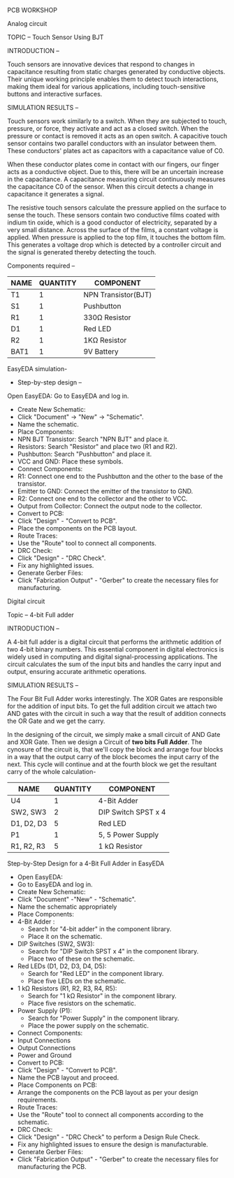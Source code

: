 PCB WORKSHOP

Analog circuit

TOPIC – Touch Sensor Using BJT

INTRODUCTION –

Touch sensors are innovative devices that respond to changes in capacitance resulting from static charges generated by conductive objects. Their unique working principle enables them to detect touch interactions, making them ideal for various applications, including touch-sensitive buttons and interactive surfaces.

SIMULATION RESULTS –

Touch sensors work similarly to a switch. When they are subjected to touch, pressure, or force, they activate and act as a closed switch. When the pressure or contact is removed it acts as an open switch. A capacitive touch sensor contains two parallel conductors with an insulator between them. These conductors' plates act as capacitors with a capacitance value of C0.

When these conductor plates come in contact with our fingers, our finger acts as a conductive object. Due to this, there will be an uncertain increase in the capacitance. A capacitance measuring circuit continuously measures the capacitance C0 of the sensor. When this circuit detects a change in capacitance it generates a signal.

The resistive touch sensors calculate the pressure applied on the surface to sense the touch. These sensors contain two conductive films coated with indium tin oxide, which is a good conductor of electricity, separated by a very small distance. Across the surface of the films, a constant voltage is applied. When pressure is applied to the top film, it touches the bottom film. This generates a voltage drop which is detected by a controller circuit and the signal is generated thereby detecting the touch.

Components required –

| NAME | QUANTITY | COMPONENT |
| --- | --- | --- |
| T1  | 1   | NPN Transistor(BJT) |
| S1  | 1   | Pushbutton |
| R1  | 1   | 330Ω Resistor |
| D1  | 1   | Red LED |
| R2  | 1   | 1KΩ Resistor |
| BAT1 | 1   | 9V Battery |

EasyEDA simulation-

- Step-by-step design –

Open EasyEDA: Go to EasyEDA and log in.

- Create New Schematic:
- Click "Document" -> "New" -> "Schematic".
- Name the schematic.
- Place Components:
- NPN BJT Transistor: Search "NPN BJT" and place it.
- Resistors: Search "Resistor" and place two (R1 and R2).
- Pushbutton: Search "Pushbutton" and place it.
- VCC and GND: Place these symbols.
- Connect Components:
- R1: Connect one end to the Pushbutton and the other to the base of the transistor.
- Emitter to GND: Connect the emitter of the transistor to GND.
- R2: Connect one end to the collector and the other to VCC.
- Output from Collector: Connect the output node to the collector.
- Convert to PCB:
- Click "Design" - "Convert to PCB".
- Place the components on the PCB layout.
- Route Traces:
- Use the "Route" tool to connect all components.
- DRC Check:
- Click "Design" - "DRC Check".
- Fix any highlighted issues.
- Generate Gerber Files:
- Click "Fabrication Output" - "Gerber" to create the necessary files for manufacturing.

Digital circuit

Topic – 4-bit Full adder

INTRODUCTION –

A 4-bit full adder is a digital circuit that performs the arithmetic addition of two 4-bit binary numbers. This essential component in digital electronics is widely used in computing and digital signal-processing applications. The circuit calculates the sum of the input bits and handles the carry input and output, ensuring accurate arithmetic operations.

SIMULATION RESULTS –

The Four Bit Full Adder works interestingly. The XOR Gates are responsible for the addition of input bits. To get the full addition circuit we attach two AND gates with the circuit in such a way that the result of addition connects the OR Gate and we get the carry.

In the designing of the circuit, we simply make a small circuit of AND Gate and XOR Gate. Then we design a Circuit of **two bits Full Adder**. The cynosure of the circuit is, that we'll copy the block and arrange four blocks in a way that the output carry of the block becomes the input carry of the next. This cycle will continue and at the  fourth block we get the resultant carry of the whole calculation-

| NAME | QUANTITY | COMPONENT |
| --- | --- | --- |
| U4  | 1   | 4-Bit Adder |
| SW2, SW3 | 2   | DIP Switch SPST x 4 |
| D1, D2, D3 | 5   | Red LED |
| P1  | 1   | 5, 5 Power Supply |
| R1, R2, R3 | 5   | 1 kΩ Resistor |

Step-by-Step Design for a 4-Bit Full Adder in EasyEDA

- Open EasyEDA:
- Go to EasyEDA and log in.
- Create New Schematic:
- Click "Document" -"New" - "Schematic".
- Name the schematic appropriately
- Place Components:
- 4-Bit Adder :
  - Search for "4-bit adder" in the component library.
  - Place it on the schematic.
- DIP Switches (SW2, SW3):
  - Search for "DIP Switch SPST x 4" in the component library.
  - Place two of these on the schematic.
- Red LEDs (D1, D2, D3, D4, D5):
  - Search for "Red LED" in the component library.
  - Place five LEDs on the schematic.
- 1 kΩ Resistors (R1, R2, R3, R4, R5):
  - Search for "1 kΩ Resistor" in the component library.
  - Place five resistors on the schematic.
- Power Supply (P1):
  - Search for "Power Supply" in the component library.
  - Place the power supply on the schematic.
- Connect Components:
- Input Connections
- Output Connections
- Power and Ground
- Convert to PCB:
- Click "Design" - "Convert to PCB".
- Name the PCB layout and proceed.
- Place Components on PCB:
- Arrange the components on the PCB layout as per your design requirements.
- Route Traces:
- Use the "Route" tool to connect all components according to the schematic.
- DRC Check:
- Click "Design" - "DRC Check" to perform a Design Rule Check.
- Fix any highlighted issues to ensure the design is manufacturable.
- Generate Gerber Files:
- Click "Fabrication Output" - "Gerber" to create the necessary files for manufacturing the PCB.

